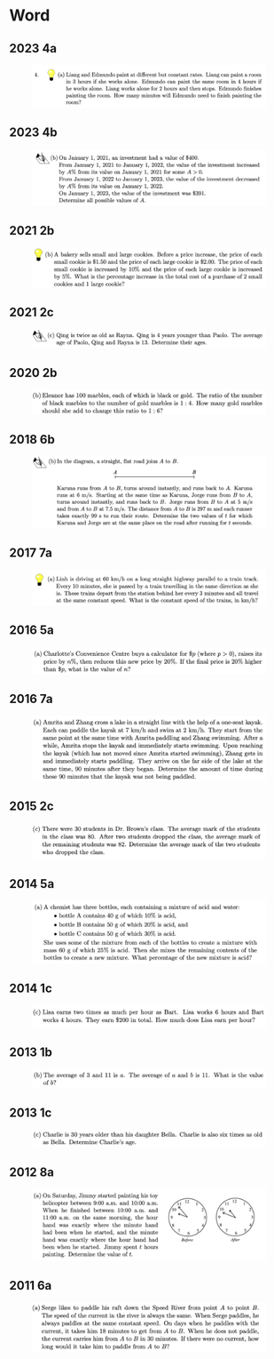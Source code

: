 # Word

## 2023 4a

<figure><img src="../.gitbook/assets/截屏2023-06-16 下午4.46.09.png" alt=""><figcaption></figcaption></figure>

## 2023 4b

<figure><img src="../.gitbook/assets/截屏2023-06-16 下午4.45.37.png" alt=""><figcaption></figcaption></figure>

## 2021 2b

<figure><img src="../.gitbook/assets/截屏2022-11-18 上午10.33.53.png" alt=""><figcaption></figcaption></figure>

## 2021 2c

<figure><img src="../.gitbook/assets/截屏2022-11-18 上午10.34.11.png" alt=""><figcaption></figcaption></figure>

## 2020 2b

<figure><img src="../.gitbook/assets/截屏2022-11-18 上午11.15.55.png" alt=""><figcaption></figcaption></figure>

## 2018 6b

<figure><img src="../.gitbook/assets/截屏2022-11-21 下午7.59.36.png" alt=""><figcaption></figcaption></figure>

## 2017 7a

<figure><img src="../.gitbook/assets/截屏2022-11-21 下午8.35.44.png" alt=""><figcaption></figcaption></figure>

## 2016 5a

<figure><img src="../.gitbook/assets/截屏2022-11-21 下午9.11.21.png" alt=""><figcaption></figcaption></figure>

## 2016 7a

<figure><img src="../.gitbook/assets/截屏2022-11-21 下午9.15.21.png" alt=""><figcaption></figcaption></figure>

## 2015 2c

<figure><img src="../.gitbook/assets/截屏2022-11-21 下午10.07.13.png" alt=""><figcaption></figcaption></figure>

## 2014 5a

<figure><img src="../.gitbook/assets/截屏2022-12-15 下午1.11.36.png" alt=""><figcaption></figcaption></figure>

## 2014 1c

<figure><img src="../.gitbook/assets/截屏2022-12-15 下午2.12.00.png" alt=""><figcaption></figcaption></figure>

## 2013 1b

<figure><img src="../.gitbook/assets/截屏2022-12-29 上午9.23.02.png" alt=""><figcaption></figcaption></figure>

## 2013 1c

<figure><img src="../.gitbook/assets/截屏2022-12-29 上午9.23.17.png" alt=""><figcaption></figcaption></figure>

## 2012 8a

<figure><img src="../.gitbook/assets/截屏2022-12-30 上午11.26.54.png" alt=""><figcaption></figcaption></figure>

## 2011 6a

<figure><img src="../.gitbook/assets/截屏2022-12-31 上午11.23.01.png" alt=""><figcaption></figcaption></figure>
